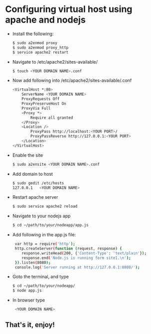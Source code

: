 # Configuring virtual host using apache and nodejs
- Install the following:
    ```sh
    $ sudo a2enmod proxy
    $ sudo a2enmod proxy_http
    $ service apache2 restart
    ```
- Navigate to /etc/apache2/sites-available/
    ```sh
    $ touch <YOUR DOMAIN NAME>.conf
    ```
- Now add following into /etc/apache2/sites-available/<YOUR DOMAIN NAME>.conf
    ```sh 
   <VirtualHost *:80>
        ServerName <YOUR DOMAIN NAME>
        ProxyRequests Off
        ProxyPreserveHost On
        ProxyVia Full
        <Proxy *>
            Require all granted
        </Proxy>
        <Location />
            ProxyPass http://localhost:<YOUR PORT>/
            ProxyPassReverse http://127.0.0.1:<YOUR PORT>
        </Location>
    </VirtualHost>
   ```

- Enable the site
    ```sh
    $ sudo a2ensite <YOUR DOMAIN NAME>.conf
    ```
- Add domain to host
    ```sh
    $ sudo gedit /etc/hosts
    127.0.0.1   <YOUR DOMAIN NAME>
    ```

- Restart apache server
    ```sh
    $ sudo service apache2 reload
    ```
- Navigate to your nodejs app 
    ```sh
    $ cd ~/path/to/your/nodeapp/app.js
    ```
- Add following in the app.js file:
   ```sh
    var http = require('http');
    http.createServer(function (request, response) {
       response.writeHead(200, {'Content-Type': 'text/plain'});
       response.end('Node.js is running form site1.\n');
    }).listen(8080);
    console.log('Server running at http://127.0.0.1:8080/');
    ```

- Goto the terminal, and type
    ```sh
    $ cd ~/path/to/your/nodeapp/
    $ node app.js
    ```
- In browser type 
    ```sh
     <YOUR DOMAIN NAME>
    ```
 
 ## That's it, enjoy!